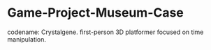 # Game-Project-Museum-Case
codename: Crystalgene. first-person 3D platformer focused on time manipulation.
